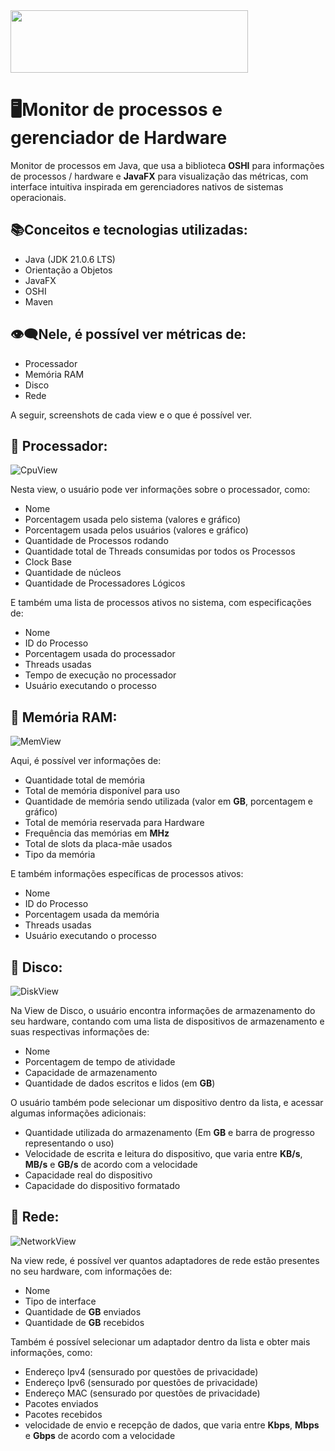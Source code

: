 <img src="https://github.com/user-attachments/assets/e5d216a8-f538-4373-a065-4449fb530631" width=380px height=100px>

# 🖥Monitor de processos e gerenciador de Hardware

Monitor de processos em Java, que usa a biblioteca **OSHI** para informações de 
processos / hardware e **JavaFX** para visualização das métricas, com interface intuitiva 
inspirada em gerenciadores nativos de sistemas operacionais.

## 📚Conceitos e tecnologias utilizadas: 

- Java (JDK 21.0.6 LTS)
- Orientação a Objetos
- JavaFX
- OSHI
- Maven

## 👁‍🗨Nele, é possível ver métricas de:

- Processador
- Memória RAM
- Disco
- Rede

A seguir, screenshots de cada view e o que é possível ver.

## 🧮 Processador: 
![CpuView](https://github.com/user-attachments/assets/53e05398-7725-491f-b3f9-639326787567)


Nesta view, o usuário pode ver informações sobre o processador, como: 

- Nome
- Porcentagem usada pelo sistema (valores e gráfico)
- Porcentagem usada pelos usuários (valores e gráfico)
- Quantidade de Processos rodando
- Quantidade total de Threads consumidas por todos os Processos
- Clock Base
- Quantidade de núcleos
- Quantidade de Processadores Lógicos

E também uma lista de processos ativos no sistema, com especificações de: 

- Nome
- ID do Processo
- Porcentagem usada do processador
- Threads usadas
- Tempo de execução no processador
- Usuário executando o processo

## 💾 Memória RAM:
![MemView](https://github.com/user-attachments/assets/40d63de2-72f3-4435-bd40-2ab2e799d4aa)


Aqui, é possível ver informações de:

- Quantidade total de memória
- Total de memória disponível para uso 
- Quantidade de memória sendo utilizada (valor em **GB**, porcentagem e gráfico)
- Total de memória reservada para Hardware
- Frequência das memórias em **MHz**
- Total de slots da placa-mãe usados
- Tipo da memória

E também informações específicas de processos ativos:

- Nome
- ID do Processo
- Porcentagem usada da memória
- Threads usadas
- Usuário executando o processo


## 📁 Disco: 
![DiskView](https://github.com/user-attachments/assets/e6559dbb-b5bb-45ee-b27b-be86eb28737e)


Na View de Disco, o usuário encontra informações de armazenamento do seu hardware, contando com uma lista de dispositivos de armazenamento e suas respectivas informações de: 

- Nome 
- Porcentagem de tempo de atividade
- Capacidade de armazenamento
- Quantidade de dados escritos e lidos (em **GB**)

O usuário também pode selecionar um dispositivo dentro da lista, e acessar algumas informações adicionais: 

- Quantidade utilizada do armazenamento (Em **GB** e barra de progresso representando o uso)
- Velocidade de escrita e leitura do dispositivo, que varia entre **KB/s**, **MB/s** e **GB/s** de acordo com a velocidade
- Capacidade real do dispositivo
- Capacidade do dispositivo formatado

## 📡 Rede:
![NetworkView](https://github.com/user-attachments/assets/d0550681-3652-4477-b63d-d6325079b076)

Na view rede, é possível ver quantos adaptadores de rede estão presentes no seu hardware, com informações de: 

- Nome
- Tipo de interface
- Quantidade de **GB** enviados
- Quantidade de **GB** recebidos

Também é possível selecionar um adaptador dentro da lista e obter mais informações, como: 

- Endereço Ipv4 (sensurado por questões de privacidade)
- Endereço Ipv6 (sensurado por questões de privacidade)
- Endereço MAC (sensurado por questões de privacidade)
- Pacotes enviados
- Pacotes recebidos
- velocidade de envio e recepção de dados, que varia entre **Kbps**, **Mbps** e **Gbps** de acordo com a velocidade
